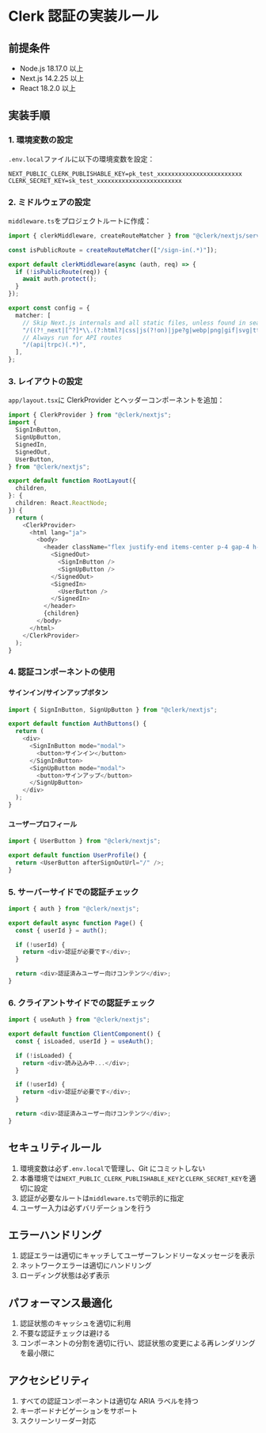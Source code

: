 # Clerk 認証の実装ルール

## 前提条件

- Node.js 18.17.0 以上
- Next.js 14.2.25 以上
- React 18.2.0 以上

## 実装手順

### 1. 環境変数の設定

`.env.local`ファイルに以下の環境変数を設定：

```env
NEXT_PUBLIC_CLERK_PUBLISHABLE_KEY=pk_test_xxxxxxxxxxxxxxxxxxxxxxxx
CLERK_SECRET_KEY=sk_test_xxxxxxxxxxxxxxxxxxxxxxxx
```

### 2. ミドルウェアの設定

`middleware.ts`をプロジェクトルートに作成：

```typescript
import { clerkMiddleware, createRouteMatcher } from "@clerk/nextjs/server";

const isPublicRoute = createRouteMatcher(["/sign-in(.*)"]);

export default clerkMiddleware(async (auth, req) => {
  if (!isPublicRoute(req)) {
    await auth.protect();
  }
});

export const config = {
  matcher: [
    // Skip Next.js internals and all static files, unless found in search params
    "/((?!_next|[^?]*\\.(?:html?|css|js(?!on)|jpe?g|webp|png|gif|svg|ttf|woff2?|ico|csv|docx?|xlsx?|zip|webmanifest)).*)",
    // Always run for API routes
    "/(api|trpc)(.*)",
  ],
};
```

### 3. レイアウトの設定

`app/layout.tsx`に ClerkProvider とヘッダーコンポーネントを追加：

```typescript
import { ClerkProvider } from "@clerk/nextjs";
import {
  SignInButton,
  SignUpButton,
  SignedIn,
  SignedOut,
  UserButton,
} from "@clerk/nextjs";

export default function RootLayout({
  children,
}: {
  children: React.ReactNode;
}) {
  return (
    <ClerkProvider>
      <html lang="ja">
        <body>
          <header className="flex justify-end items-center p-4 gap-4 h-16">
            <SignedOut>
              <SignInButton />
              <SignUpButton />
            </SignedOut>
            <SignedIn>
              <UserButton />
            </SignedIn>
          </header>
          {children}
        </body>
      </html>
    </ClerkProvider>
  );
}
```

### 4. 認証コンポーネントの使用

#### サインイン/サインアップボタン

```typescript
import { SignInButton, SignUpButton } from "@clerk/nextjs";

export default function AuthButtons() {
  return (
    <div>
      <SignInButton mode="modal">
        <button>サインイン</button>
      </SignInButton>
      <SignUpButton mode="modal">
        <button>サインアップ</button>
      </SignUpButton>
    </div>
  );
}
```

#### ユーザープロフィール

```typescript
import { UserButton } from "@clerk/nextjs";

export default function UserProfile() {
  return <UserButton afterSignOutUrl="/" />;
}
```

### 5. サーバーサイドでの認証チェック

```typescript
import { auth } from "@clerk/nextjs";

export default async function Page() {
  const { userId } = auth();

  if (!userId) {
    return <div>認証が必要です</div>;
  }

  return <div>認証済みユーザー向けコンテンツ</div>;
}
```

### 6. クライアントサイドでの認証チェック

```typescript
import { useAuth } from "@clerk/nextjs";

export default function ClientComponent() {
  const { isLoaded, userId } = useAuth();

  if (!isLoaded) {
    return <div>読み込み中...</div>;
  }

  if (!userId) {
    return <div>認証が必要です</div>;
  }

  return <div>認証済みユーザー向けコンテンツ</div>;
}
```

## セキュリティルール

1. 環境変数は必ず`.env.local`で管理し、Git にコミットしない
2. 本番環境では`NEXT_PUBLIC_CLERK_PUBLISHABLE_KEY`と`CLERK_SECRET_KEY`を適切に設定
3. 認証が必要なルートは`middleware.ts`で明示的に指定
4. ユーザー入力は必ずバリデーションを行う

## エラーハンドリング

1. 認証エラーは適切にキャッチしてユーザーフレンドリーなメッセージを表示
2. ネットワークエラーは適切にハンドリング
3. ローディング状態は必ず表示

## パフォーマンス最適化

1. 認証状態のキャッシュを適切に利用
2. 不要な認証チェックは避ける
3. コンポーネントの分割を適切に行い、認証状態の変更による再レンダリングを最小限に

## アクセシビリティ

1. すべての認証コンポーネントは適切な ARIA ラベルを持つ
2. キーボードナビゲーションをサポート
3. スクリーンリーダー対応
